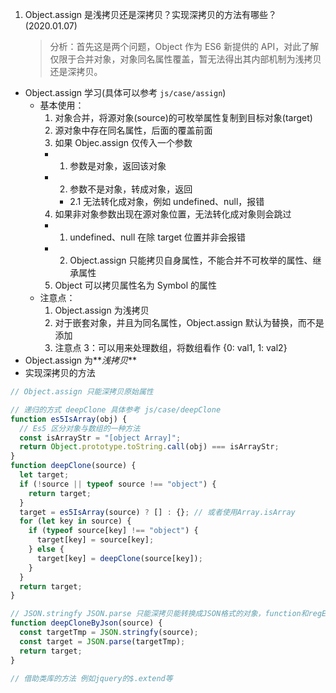 1. Object.assign 是浅拷贝还是深拷贝？实现深拷贝的方法有哪些？ (2020.01.07)
   > 分析：首先这是两个问题，Object 作为 ES6 新提供的 API，对此了解仅限于合并对象，对象同名属性覆盖，暂无法得出其内部机制为浅拷贝还是深拷贝。

- Object.assign 学习(具体可以参考 `js/case/assign`)
  - 基本使用：
    1. 对象合并，将源对象(source)的可枚举属性复制到目标对象(target)
    2. 源对象中存在同名属性，后面的覆盖前面
    3. 如果 Objec.assign 仅传入一个参数
    - 1. 参数是对象，返回该对象
    - 2. 参数不是对象，转成对象，返回
      - 2.1 无法转化成对象，例如 undefined、null，报错
    4. 如果非对象参数出现在源对象位置，无法转化成对象则会跳过
    - 1. undefined、null 在除 target 位置并非会报错
    - 2. Object.assign 只能拷贝自身属性，不能合并不可枚举的属性、继承属性
    5. Object 可以拷贝属性名为 Symbol 的属性
  - 注意点：
    1. Object.assign 为浅拷贝
    2. 对于嵌套对象，并且为同名属性，Object.assign 默认为替换，而不是添加
    3. 注意点 3：可以用来处理数组，将数组看作 {0: val1, 1: val2}
- Object.assign 为**_浅拷贝_**
- 实现深拷贝的方法

```js
// Object.assign 只能深拷贝原始属性

// 递归的方式 deepClone 具体参考 js/case/deepClone
function es5IsArray(obj) {
  // Es5 区分对象与数组的一种方法
  const isArrayStr = "[object Array]";
  return Object.prototype.toString.call(obj) === isArrayStr;
}
function deepClone(source) {
  let target;
  if (!source || typeof source !== "object") {
    return target;
  }
  target = es5IsArray(source) ? [] : {}; // 或者使用Array.isArray
  for (let key in source) {
    if (typeof source[key] !== "object") {
      target[key] = source[key];
    } else {
      target[key] = deepClone(source[key]);
    }
  }
  return target;
}

// JSON.stringfy JSON.parse 只能深拷贝能转换成JSON格式的对象，function和regExp不能使用
function deepCloneByJson(source) {
  const targetTmp = JSON.stringfy(source);
  const target = JSON.parse(targetTmp);
  return target;
}

// 借助类库的方法 例如jquery的$.extend等
```
